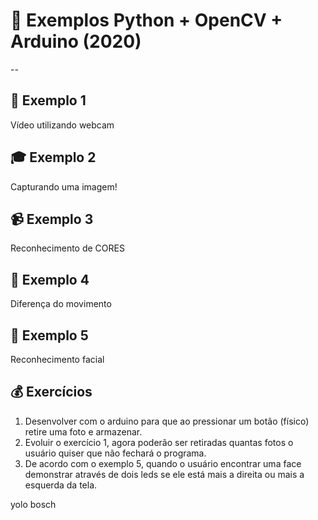 # 🏃 Exemplos Python + OpenCV + Arduino (2020)
--
## 🐛 Exemplo 1
Vídeo utilizando webcam
## 🎓 Exemplo 2
Capturando uma imagem!
## 📹 Exemplo 3
Reconhecimento de CORES
## 🏃 Exemplo 4
Diferença do movimento
## 💼 Exemplo 5
Reconhecimento facial
## 💰 Exercícios
1. Desenvolver com o arduino para que ao pressionar um botão (físico) retire uma foto e armazenar.
2. Evoluir o exercício 1, agora poderão ser retiradas quantas fotos o usuário quiser que não fechará o programa.
3. De acordo com o exemplo 5, quando o usuário encontrar uma face demonstrar através de dois leds se ele está mais a direita ou mais a esquerda da tela.

yolo
bosch